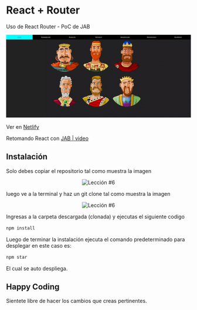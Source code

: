 # React + Router

Uso de React Router - PoC de JAB

<p align="center">
  <img src="public\reacrRouter.gif" alt="Lección #8" />
</p>

Ver en [Netlify](https://reactt-routerr.netlify.app/)

Retomando React con [JAB | video](https://www.youtube.com/watch?v=P8MeyDbMEBE&list=PLRM7PpbqqStKo-NiCuzuYwewZmd9b-EZ9&index=8)

## Instalación

Solo debes copiar el repositorio tal como muestra la imagen

<p align="center">
  <img src="https://i.ibb.co/CPp0nX5/copiar-repo.gif" alt="Lección #6" />
</p>

luego ve a la terminal y haz un git clone tal como muestra la imagen


<p align="center">
  <img src="https://i.ibb.co/Z63C7mf/clonar-repo-1.gif" alt="Lección #6" />
</p>

Ingresas a la carpeta descargada (clonada) y ejecutas el siguiente codigo

```bash
npm install
```

Luego de terminar la instalación ejecuta el comando predeterminado para desplegar en este caso es:

```bash
npm star
```

El cual se auto despliega.

## Happy Coding

Sientete libre de hacer los cambios que creas pertinentes.
